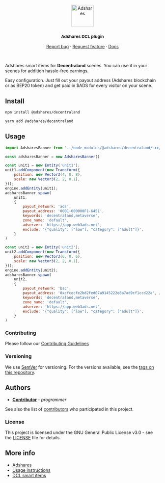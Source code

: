 <p align="center">
  <a href="https://adshares.net/">
    <img src="https://adshares.net/logos/ads.svg" alt="Adshares" width=72 height=72>
  </a>
  <h3 align="center"><small>Adshares DCL plugin</small></h3>
  <p align="center">
    <a href="https://github.com/adshares/decentraland/issues/new?template=bug_report.md&labels=Bug">Report bug</a>
    ·
    <a href="https://github.com/adshares/decentraland/issues/new?template=feature_request.md&labels=New%20Feature">Request feature</a>
    ·
    <a href="https://docs.adshares.net/adserver/">Docs</a>
  </p>
</p>

<br>

Adshares smart items for **Decentraland** scenes. You can use it in your scenes for addition hassle-free earnings.

Easy configuration. Just fill out your payout address (Adshares blockchain or as BEP20 token) and get paid in $ADS for every visitor on your scene.


## Install

```bash
npm install @adshares/decentraland

yarn add @adshares/decentraland
```

## Usage

```js
import AdsharesBanner from '../node_modules/@adshares/decentraland/src/item'

const adsharesBanner = new AdsharesBanner()

const unit1 = new Entity('unit1');
unit1.addComponent(new Transform({
    position: new Vector3(4, 0, 8),
    scale: new Vector3(2, 2, 0.1),
}));
engine.addEntity(unit1);
adsharesBanner.spawn(
    unit1,
    {
        payout_network: 'ads',
        payout_address: '0001-000000F1-6451',
        keywords: 'decentraland,metaverse',
        zone_name: 'default',
        adserver: 'https://app.web3ads.net',
        exclude: '{"quality": ["low"], "category": ["adult"]}',
    }
)

const unit2 = new Entity('unit2');
unit2.addComponent(new Transform({
    position: new Vector3(6, 0, 6),
    scale: new Vector3(2, 2, 0.1),
}));
engine.addEntity(unit2);
adsharesBanner.spawn(
    unit2,
    {
        payout_network: 'bsc',
        payout_address: '0xcfcecfe2bd2fed07a9145222e8a7ad9cf1ccd22a', // put your metamask address here (binance chain)
        keywords: 'decentraland,metaverse',
        zone_name: 'default',
        adserver: 'https://app.web3ads.net',
        exclude: '{"quality": ["low"], "category": ["adult"]}',
    }
)
```

### Contributing

Please follow our [Contributing Guidelines](docs/CONTRIBUTING.md)

### Versioning

We use [SemVer](http://semver.org/) for versioning. For the versions available, see the [tags on this repository](https://github.com/adshares/decentraland/tags).

## Authors

- **[Contributor](https://github.com/smartsir796)** - _programmer_

See also the list of [contributors](https://github.com/adshares/decentraland/contributors) who participated in this project.

### License

This project is licensed under the GNU General Public License v3.0 - see the [LICENSE](LICENSE) file for details.

## More info

- [Adshares](https://adshares.net)
- [Usage instructions](https://adshar.es/decentraland)
- [DCL smart items](https://docs.decentraland.org/development-guide/smart-items/)
